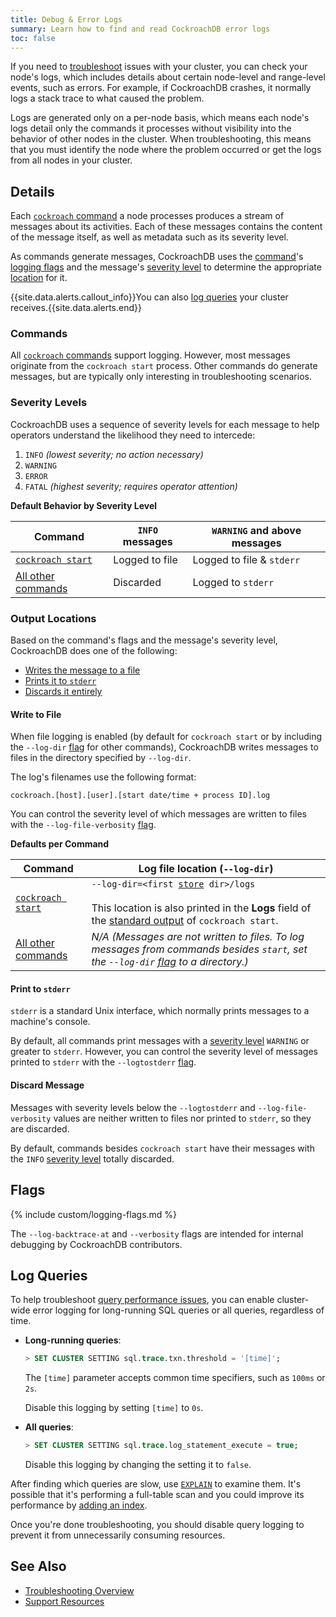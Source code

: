```yaml
---
title: Debug & Error Logs
summary: Learn how to find and read CockroachDB error logs
toc: false
---
```


If you need to [troubleshoot](troubleshooting-overview.html) issues with your cluster, you can check your node's logs, which includes details about certain node-level and range-level events, such as errors. For example, if CockroachDB crashes, it normally logs a stack trace to what caused the problem.

Logs are generated only on a per-node basis, which means each node's logs detail only the commands it processes without visibility into the behavior of other nodes in the cluster. When troubleshooting, this means that you must identify the node where the problem occurred or get the logs from all nodes in your cluster.

<div id="toc"></div>

## Details

Each [`cockroach` command](cockroach-commands.html) a node processes produces a stream of messages about its activities. Each of these messages contains the content of the message itself, as well as metadata such as its severity level.

As commands generate messages, CockroachDB uses the [command](#commands)'s [logging flags](#flags) and the message's [severity level](#severity-levels) to determine the appropriate [location](#output-locations) for it.

{{site.data.alerts.callout_info}}You can also <a href="#log-queries">log queries</a> your cluster receives.{{site.data.alerts.end}}

### Commands

All [`cockroach` commands](cockroach-commands.html) support logging. However, most messages originate from the `cockroach start` process. Other commands do generate messages, but are typically only interesting in troubleshooting scenarios.

### Severity Levels

CockroachDB uses a sequence of severity levels for each message to help operators understand the likelihood they need to intercede:

1. `INFO` *(lowest severity; no action necessary)*
2. `WARNING`
3. `ERROR`
4. `FATAL` *(highest severity; requires operator attention)*

**Default Behavior by Severity Level**

Command | `INFO` messages | `WARNING` and above messages
--------|--------|--------------------
[`cockroach start`](start-a-node.html) | Logged to file | Logged to file &amp; `stderr`
[All other commands](cockroach-commands.html) | Discarded | Logged to `stderr`

### Output Locations

Based on the command's flags and the message's severity level, CockroachDB does one of the following: 

- [Writes the message to a file](#write-to-file)
- [Prints it to `stderr`](#print-to-stderr)
- [Discards it entirely](#discard-message)

#### Write to File

When file logging is enabled (by default for `cockroach start` or by including the `--log-dir` [flag](#flags) for other commands), CockroachDB writes messages to files in the directory specified by `--log-dir`. 

The log's filenames use the following format:

~~~
cockroach.[host].[user].[start date/time + process ID].log
~~~

You can control the severity level of which messages are written to files with the `--log-file-verbosity` [flag](#flags).

**Defaults per Command**

Command | Log file location (`--log-dir`)
--------|-------------|
[`cockroach start`](start-a-node.html) | `--log-dir=<first `[`store`](start-a-node.html#store)` dir>/logs`<br/><br/>This location is also printed in the **Logs** field of the [standard output](start-a-node.html#standard-output) of `cockroach start`.
[All other commands](cockroach-commands.html) | *N/A (Messages are not written to files. To log messages from commands besides `start`, set the `--log-dir` [flag](#flags) to a directory.)* |

#### Print to `stderr`

`stderr` is a standard Unix interface, which normally prints messages to a machine's console.

By default, all commands print messages with a [severity level](#severity-levels) `WARNING` or greater to `stderr`. However, you can control the severity level of messages printed to `stderr` with the `--logtostderr` [flag](#flags).

#### Discard Message

Messages with severity levels below the `--logtostderr` and `--log-file-verbosity` values are neither written to files nor printed to `stderr`, so they are discarded.

By default, commands besides `cockroach start` have their messages with the `INFO` [severity level](#severity-levels) totally discarded.

## Flags

{% include custom/logging-flags.md %}

The `--log-backtrace-at` and `--verbosity` flags are intended for internal debugging by CockroachDB contributors.

## Log Queries

To help troubleshoot [query performance issues](query-behavior-troubleshooting.html#performance-issues), you can enable cluster-wide error logging for long-running SQL queries or all queries, regardless of time.

- **Long-running queries**:
  
  ~~~ sql
  > SET CLUSTER SETTING sql.trace.txn.threshold = '[time]';
  ~~~

  The `[time]` parameter accepts common time specifiers, such as `100ms` or `2s`.

  Disable this logging by setting `[time]` to `0s`.

- **All queries**:

  ~~~ sql
  > SET CLUSTER SETTING sql.trace.log_statement_execute = true;
  ~~~

  Disable this logging by changing the setting it to `false`.

After finding which queries are slow, use [`EXPLAIN`](explain.html) to examine them. It's possible that it's performing a full-table scan and you could improve its performance by [adding an index](create-index.html).

Once you're done troubleshooting, you should disable query logging to prevent it from unnecessarily consuming resources.

## See Also

- [Troubleshooting Overview](troubleshooting-overview.html)
- [Support Resources](support-resources.html)
